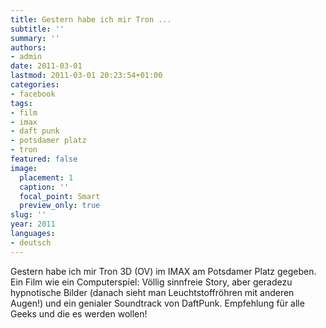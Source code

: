 ```yaml
---
title: Gestern habe ich mir Tron ...
subtitle: ''
summary: ''
authors:
- admin
date: 2011-03-01
lastmod: 2011-03-01 20:23:54+01:00
categories:
- facebook
tags:
- film
- imax
- daft punk
- potsdamer platz
- tron
featured: false
image:
  placement: 1
  caption: ''
  focal_point: Smart
  preview_only: true
slug: ''
year: 2011
languages:
- deutsch
---
```


Gestern habe ich mir Tron 3D (OV) im IMAX am Potsdamer Platz gegeben. Ein Film wie ein Computerspiel: Völlig sinnfreie Story, aber geradezu hypnotische Bilder (danach sieht man Leuchtstoffröhren mit anderen Augen!) und ein genialer Soundtrack von DaftPunk. Empfehlung für alle Geeks und die es werden wollen!